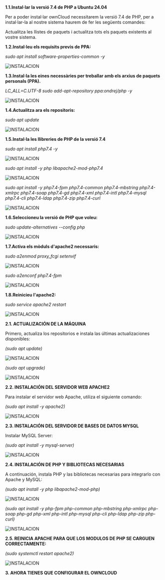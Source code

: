 **1.1.Instal·lar la versió 7.4 de PHP a Ubuntu 24.04**

Per a poder instal·lar ownCloud necessitarem la versió 7.4 de PHP, per a instal·lar-la al nostre sistema haurem de fer les següents comandes:

Actualitza les llistes de paquets i actualitza tots els paquets existents al vostre sistema.

**1.2.Instal·leu els requisits previs de PPA:**

*sudo apt install software-properties-common -y*

![INSTALACION](FOTO1.png)


**1.3.Instal·la les eines necessàries per treballar amb els arxius de paquets personals (PPA).**

*LC_ALL=C.UTF-8 sudo add-apt-repository ppa:ondrej/php -y*

![INSTALACION](FOTO2.png)


**1.4.Actualitza ara els repositoris:**

*sudo apt update*

![INSTALACION](FOTO3.png)


**1.5.Instal·la les llibreries de PHP de la versió 7.4**

*sudo apt install php7.4 -y*

![INSTALACION](FOTO4.png)


*sudo apt install -y php libapache2-mod-php7.4*

![INSTALACION](FOTO5.png)


*sudo apt install -y php7.4-fpm php7.4-common php7.4-mbstring php7.4-xmlrpc php7.4-soap php7.4-gd php7.4-xml php7.4-intl php7.4-mysql php7.4-cli php7.4-ldap php7.4-zip php7.4-curl*

![INSTALACION](FOTO6.png)


**1.6.Seleccioneu la versió de PHP que voleu:**

*sudo update-alternatives --config php*

![INSTALACION](FOTO7.png)


**1.7.Activa els mòduls d'apache2 necessaris:**

*sudo a2enmod proxy_fcgi setenvif*

![INSTALACION](FOTO8.png)


*sudo a2enconf php7.4-fpm*

![INSTALACION](FOTO9.png)


**1.8.Reinicieu l'apache2:**

*sudo service apache2 restart*

![INSTALACION](FOTO10.png)




**2.1. ACTUALIZACIÓN DE LA MÁQUINA**

Primero, actualiza los repositorios e instala las últimas actualizaciones disponibles:

*(sudo apt update)*

![INSTALACION](unnamed.png)


*(sudo apt upgrade)*

![INSTALACION](unnamed(1).png)


**2.2. INSTALACIÓN DEL SERVIDOR WEB APACHE2**

Para instalar el servidor web Apache, utiliza el siguiente comando:

*(sudo apt install -y apache2)*

![INSTALACION](unnamed(2).png)


**2.3. INSTALACIÓN DEL SERVIDOR DE BASES DE DATOS MYSQL**

Instalar MySQL Server:

*(sudo apt install -y mysql-server)*

![INSTALACION](unnamed(3).png)


**2.4. INSTALACIÓN DE PHP Y BIBLIOTECAS NECESARIAS**

A continuación, instala PHP y las bibliotecas necesarias para integrarlo con Apache y MySQL:

*(sudo apt install -y php libapache2-mod-php)*

![INSTALACION](unnamed(4).png)


*(sudo apt install -y php-fpm php-common php-mbstring php-xmlrpc php-soap php-gd php-xml php-intl php-mysql php-cli php-ldap php-zip php-curl)*

![INSTALACION](unnamed(5).png)


**2.5. REINICIA APACHE PARA QUE LOS MODULOS DE PHP SE CARGUEN CORRECTAMENTE:**

*(sudo systemctl restart apache2)*

![INSTALACION](foto7.png)



**3. AHORA TIENES QUE CONFIGURAR EL OWNCLOUD**
